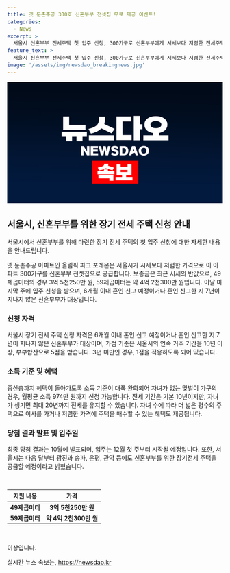 ```yaml
---
title: 옛 둔촌주공 300호 신혼부부 전셋집 무료 제공 이벤트!
categories:
  - News
excerpt: >
  서울시 신혼부부 전세주택 첫 입주 신청, 300가구로 신혼부부에게 시세보다 저렴한 전세주택 제공. 보증금은 최근 시세의 반값. 49㎡ 3억 5천250만 원, 59㎡ 약 4억 2천300만 원. 6개월 이내 혼인 예정이거나 7년 이내 혼인한 신혼부부 대상. 중산층까지 소득 기준 완화, 자녀 증가에 따른 주택 변경도 가능. 10월 최종 당첨 결과 발표, 12월 첫 주부터 입주 예정. 추가로 광진, 송파, 은평, 관악에도 신혼부부를 위한 장기전세 주택을 공급할 예정.
feature_text: >
  서울시 신혼부부 전세주택 첫 입주 신청, 300가구로 신혼부부에게 시세보다 저렴한 전세주택 제공. 보증금은 최근 시세의 반값. 49㎡ 3억 5천250만 원, 59㎡ 약 4억 2천300만 원. 6개월 이내 혼인 예정이거나 7년 이내 혼인한 신혼부부 대상. 중산층까지 소득 기준 완화, 자녀 증가에 따른 주택 변경도 가능. 10월 최종 당첨 결과 발표, 12월 첫 주부터 입주 예정. 추가로 광진, 송파, 은평, 관악에도 신혼부부를 위한 장기전세 주택을 공급할 예정.
image: '/assets/img/newsdao_breakingnews.jpg'
---
```


<p><img src="/assets/img/newsdao_breakingnews.jpg" alt="ranknews 속보" /></p>

<h2 data-ke-size="size26">서울시, 신혼부부를 위한 장기 전세 주택 신청 안내</h2>

<p>서울시에서 신혼부부를 위해 마련한 장기 전세 주택의 첫 입주 신청에 대한 자세한 내용을 안내드립니다.</p>

<p data-ke-size="size16">옛 둔촌주공 아파트인 올림픽 파크 포레온은 서울시가 시세보다 저렴한 가격으로 이 아파트 300가구를 신혼부부 전셋집으로 공급합니다. 보증금은 최근 시세의 반값으로, 49제곱미터의 경우 3억 5천250만 원, 59제곱미터는 약 4억 2천300만 원입니다. 이달 마지막 주에 입주 신청을 받으며, 6개월 이내 혼인 신고 예정이거나 혼인 신고한 지 7년이 지나지 않은 신혼부부가 대상입니다.</p>

<h3>신청 자격</h3>

<p data-ke-size="size16">서울시 장기 전세 주택 신청 자격은 6개월 이내 혼인 신고 예정이거나 혼인 신고한 지 7년이 지나지 않은 신혼부부가 대상이며, 가점 기준은 서울시의 연속 거주 기간을 10년 이상, 부부합산으로 5점을 받습니다. 3년 미만인 경우, 1점을 적용하도록 되어 있습니다.</p>

<h3>소득 기준 및 혜택</h3>

<p data-ke-size="size16">중산층까지 혜택이 돌아가도록 소득 기준이 대폭 완화되어 자녀가 없는 맞벌이 가구의 경우, 월평균 소득 974만 원까지 신청 가능합니다. 전세 기간은 기본 10년이지만, 자녀가 생기면 최대 20년까지 전세를 유지할 수 있습니다. 자녀 수에 따라 더 넓은 평수의 주택으로 이사를 가거나 저렴한 가격에 주택을 매수할 수 있는 혜택도 제공됩니다.</p>

<h3>당첨 결과 발표 및 입주일</h3>

<p data-ke-size="size16">최종 당첨 결과는 10월에 발표되며, 입주는 12월 첫 주부터 시작될 예정입니다. 또한, 서울시는 다음 달부터 광진과 송파, 은평, 관악 등에도 신혼부부를 위한 장기전세 주택을 공급할 예정이라고 밝혔습니다.</p>

<p data-ke-size="size16">&nbsp;</p>

<table>
    <thead>
        <tr>
            <th style="text-align: center;">지원 내용</th>
            <th style="text-align: center;">가격</th>
        </tr>
    </thead>
    <tbody>
        <tr>
            <td style="text-align: center;"><b>49제곱미터</b></td>
            <td style="text-align: center;"><b>3억 5천250만 원</b></td>
        </tr>
        <tr>
            <td style="text-align: center;"><b>59제곱미터</b></td>
            <td style="text-align: center;"><b>약 4억 2천300만 원</b></td>
        </tr>
    </tbody>
</table>

<p data-ke-size="size16">&nbsp;</p>

<p>이상입니다.</p>
실시간 뉴스 속보는, <a href="https://newsdao.kr" rel="dofollow">https://newsdao.kr</a>


